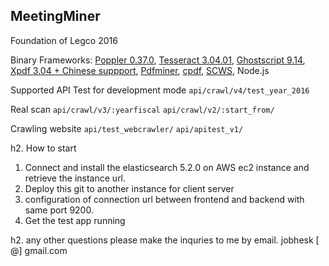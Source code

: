 ## MeetingMiner

Foundation of Legco 2016

Binary Frameworks:
[Poppler 0.37.0](https://poppler.freedesktop.org/),
[Tesseract 3.04.01](https://github.com/tesseract-ocr/tesseract),
[Ghostscript 9.14](http://ghostscript.com/download/),
[Xpdf 3.04 + Chinese suppport](http://www.foolabs.com/xpdf/download.html),
[Pdfminer](http://www.unixuser.org/~euske/python/pdfminer/index.html),
[cpdf](https://github.com/coherentgraphics/cpdf-binaries),
[SCWS](https://gist.github.com/tureki/9523547),
Node.js

Supported API
Test for development mode
`api/crawl/v4/test_year_2016`

Real scan
`api/crawl/v3/:yearfiscal`
`api/crawl/v2/:start_from/`

Crawling website
`api/test_webcrawler/`
`api/apitest_v1/`

h2. How to start
1. Connect and install the elasticsearch 5.2.0 on AWS ec2 instance and retrieve the instance url.
2. Deploy this git to another instance for client server
3. configuration of connection url between frontend and backend with same port 9200. 
4. Get the test app running

h2. any other questions
please make the inquries to me by email.
jobhesk [  @] gmail.com

